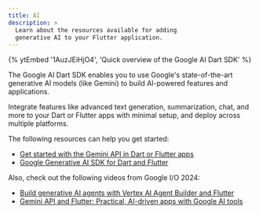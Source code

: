 ```yaml
---
title: AI
description: >
  Learn about the resources available for adding
  generative AI to your Flutter application.
---
```


{% ytEmbed '1AuzJEiHjO4', 'Quick overview of the Google AI Dart SDK' %}

The Google AI Dart SDK enables you to use Google's
state-of-the-art generative AI models (like Gemini)
to build AI-powered features and applications.

Integrate features like advanced text generation,
summarization, chat, and more to your Dart or Flutter
apps with minimal setup, and deploy across multiple platforms.

The following resources can help you get started:

* [Get started with the Gemini API in Dart or Flutter apps][tutorial]
* [Google Generative AI SDK for Dart and Flutter][pkg]

[pkg]: {{site.pub-pkg}}/google_generative_ai
[tutorial]: https://ai.google.dev/gemini-api/docs/get-started/dart

Also, check out the following videos from Google I/O 2024:

* [Build generative AI agents with Vertex AI Agent Builder and Flutter][vertex-video]
* [Gemini API and Flutter: Practical, AI-driven apps with Google AI tools][gemini-video]


[gemini-video]: {{site.youtube-site}}/watch?v=B1RKFL6ASts
[vertex-video]: {{site.youtube-site}}/watch?v=V8P_S9OLI_I
